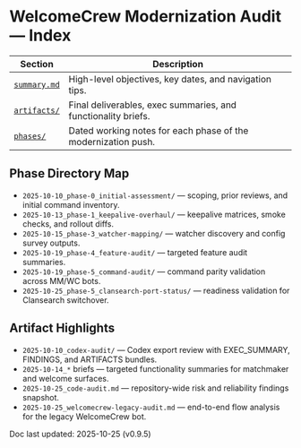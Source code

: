 # WelcomeCrew Modernization Audit — Index

| Section | Description |
| --- | --- |
| [`summary.md`](summary.md) | High-level objectives, key dates, and navigation tips. |
| [`artifacts/`](artifacts/) | Final deliverables, exec summaries, and functionality briefs. |
| [`phases/`](phases/) | Dated working notes for each phase of the modernization push. |

## Phase Directory Map
- `2025-10-10_phase-0_initial-assessment/` — scoping, prior reviews, and initial command inventory.
- `2025-10-13_phase-1_keepalive-overhaul/` — keepalive matrices, smoke checks, and rollout diffs.
- `2025-10-15_phase-3_watcher-mapping/` — watcher discovery and config survey outputs.
- `2025-10-19_phase-4_feature-audit/` — targeted feature audit summaries.
- `2025-10-19_phase-5_command-audit/` — command parity validation across MM/WC bots.
- `2025-10-25_phase-5_clansearch-port-status/` — readiness validation for Clansearch switchover.

## Artifact Highlights
- `2025-10-10_codex-audit/` — Codex export review with EXEC_SUMMARY, FINDINGS, and ARTIFACTS bundles.
- `2025-10-14_*` briefs — targeted functionality summaries for matchmaker and welcome surfaces.
- `2025-10-25_code-audit.md` — repository-wide risk and reliability findings snapshot.
- `2025-10-25_welcomecrew-legacy-audit.md` — end-to-end flow analysis for the legacy WelcomeCrew bot.

Doc last updated: 2025-10-25 (v0.9.5)
